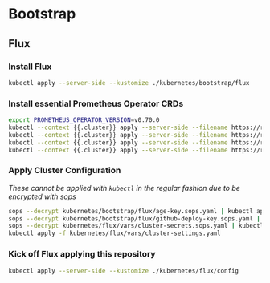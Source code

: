 # Bootstrap

## Flux

### Install Flux

```sh
kubectl apply --server-side --kustomize ./kubernetes/bootstrap/flux
```

### Install essential Prometheus Operator CRDs

```sh
export PROMETHEUS_OPERATOR_VERSION=v0.70.0
kubectl --context {{.cluster}} apply --server-side --filename https://raw.githubusercontent.com/prometheus-operator/prometheus-operator/{{.PROMETHEUS_OPERATOR_VERSION}}/example/prometheus-operator-crd/monitoring.coreos.com_podmonitors.yaml
kubectl --context {{.cluster}} apply --server-side --filename https://raw.githubusercontent.com/prometheus-operator/prometheus-operator/{{.PROMETHEUS_OPERATOR_VERSION}}/example/prometheus-operator-crd/monitoring.coreos.com_prometheusrules.yaml
kubectl --context {{.cluster}} apply --server-side --filename https://raw.githubusercontent.com/prometheus-operator/prometheus-operator/{{.PROMETHEUS_OPERATOR_VERSION}}/example/prometheus-operator-crd/monitoring.coreos.com_scrapeconfigs.yaml
kubectl --context {{.cluster}} apply --server-side --filename https://raw.githubusercontent.com/prometheus-operator/prometheus-operator/{{.PROMETHEUS_OPERATOR_VERSION}}/example/prometheus-operator-crd/monitoring.coreos.com_servicemonitors.yaml
```

### Apply Cluster Configuration

_These cannot be applied with `kubectl` in the regular fashion due to be encrypted with sops_

```sh
sops --decrypt kubernetes/bootstrap/flux/age-key.sops.yaml | kubectl apply -f -
sops --decrypt kubernetes/bootstrap/flux/github-deploy-key.sops.yaml | kubectl apply -f -
sops --decrypt kubernetes/flux/vars/cluster-secrets.sops.yaml | kubectl apply -f -
kubectl apply -f kubernetes/flux/vars/cluster-settings.yaml
```

### Kick off Flux applying this repository

```sh
kubectl apply --server-side --kustomize ./kubernetes/flux/config
```
